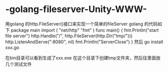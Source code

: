 # -golang-fileserver-Unity-WWW-
用golang 的http.FileServer()接口来实现一个简单的fileServer
golang 的代码如下
package main
import (
	"net/http"
	"fmt"
)
func main() {
	fmt.Println("start file server")
	http.Handle("/", http.FileServer(http.Dir("tmp/")))
	http.ListenAndServe(":8080", nil)
	fmt.Println("ServerClose")
}
然后 go install xxx.go

在bin目录可以看到生成了xxx.exe
在这个目录下创建tmp文件夹，然后往里面放几个测试文件
